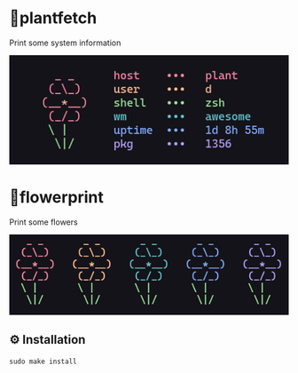 # 🌿plantfetch
Print some system information

![plantfetch.png](/preview/plantfetch.png?raw=true)

# 🌷flowerprint
Print some flowers

![flowerprint.png](/preview/flowerprint.png?raw=true)

## ⚙️ Installation
```console
sudo make install
```
